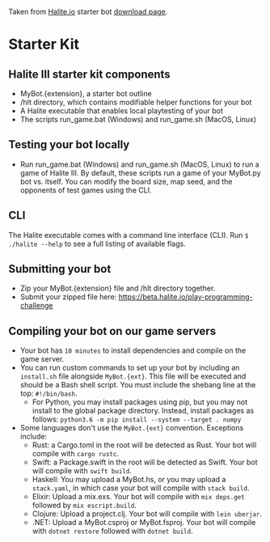 Taken from [Halite.io](Halite.io) starter bot [download page](https://halite.io/learn-programming-challenge/downloads). 
# Starter Kit

## Halite III starter kit components
* MyBot.{extension}, a starter bot outline
* /hlt directory, which contains modifiable helper functions for your bot
* A Halite executable that enables local playtesting of your bot
* The scripts run_game.bat (Windows) and run_game.sh (MacOS, Linux)

## Testing your bot locally
* Run run_game.bat (Windows) and run_game.sh (MacOS, Linux) to run a game of Halite III. By default, these scripts run a game of your MyBot.py bot vs. itself.  You can modify the board size, map seed, and the opponents of test games using the CLI.

## CLI
The Halite executable comes with a command line interface (CLI). Run `$ ./halite --help` to see a full listing of available flags.

## Submitting your bot
* Zip your MyBot.{extension} file and /hlt directory together.
* Submit your zipped file here: https://beta.halite.io/play-programming-challenge

## Compiling your bot on our game servers
* Your bot has `10 minutes` to install dependencies and compile on the game server.
* You can run custom commands to set up your bot by including an `install.sh` file alongside `MyBot.{ext}`. This file will be executed and should be a Bash shell script. You must include the shebang line at the top: `#!/bin/bash`.
  * For Python, you may install packages using pip, but you may not install to the global package directory. Instead, install packages as follows: `python3.6 -m pip install --system --target . numpy`
* Some languages don't use the `MyBot.{ext}` convention. Exceptions include:
  * Rust: a Cargo.toml in the root will be detected as Rust. Your bot will compile with `cargo rustc`.
  * Swift: a Package.swift in the root will be detected as Swift. Your bot will compile with `swift build`.
  * Haskell: You may upload a MyBot.hs, or you may upload a `stack.yaml`, in which case your bot will compile with `stack build`.
  * Elixir: Upload a mix.exs. Your bot will compile with `mix deps.get` followed by `mix escript.build`.
  * Clojure: Upload a project.clj. Your bot will compile with `lein uberjar`.
  * .NET: Upload a MyBot.csproj or MyBot.fsproj. Your bot will compile with `dotnet restore` followed with `dotnet build`.
